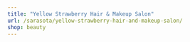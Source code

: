 ```yaml
---
title: "Yellow Strawberry Hair & Makeup Salon"
url: /sarasota/yellow-strawberry-hair-and-makeup-salon/
shop: beauty
---
```

